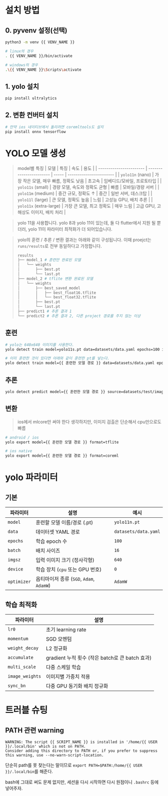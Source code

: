 # 설치 방법

## 0. pyvenv 설정(선택)

```bash
python3 -m venv {{ VENV_NAME }}

# linux의 경우
. {{ VENV_NAME }}/bin/activate

# windows의 경우
.\{{ VENV_NAME }}\Scripts\activate
```

## 1. yolo 설치

```bash
pip install ultralytics
```

## 2. 변환 컨버터 설치

```bash
# 만약 ios 네이티브에서 돌리려면 coremltools도 설치
pip install onnx tensorflow
```

# YOLO 모델 생성

> model별 특징
> | 모델 | 특징 | 속도 | 용도 |
> | ----------------------- | ----------------------- | ----- | ----------------------- |
> | `yolo11n` (nano) | 가장 작은 모델, 매우 빠름, 정확도 낮음 | 초고속 | 임베디드/모바일, 프로토타입 |
> | `yolo11s` (small) | 경량 모델, 속도와 정확도 균형 | 빠름 | 모바일/경량 서버 |
> | `yolo11m` (medium) | 중간 규모, 정확도 ↑ | 중간 | 일반 서버, 데스크탑 |
> | `yolo11l` (large) | 큰 모델, 정확도 높음 | 느림 | 고성능 GPU, 배치 추론 |
> | `yolo11x` (extra-large) | 가장 큰 모델, 최고 정확도 | 매우 느림 | 고급 GPU, 고해상도 이미지, 배치 처리 |

> yolo 11을 사용합니다. yolo 8과 yolo 11이 있는데, 둘 다 flutter에서 지원 될 뿐더러, yolo 11이 파라미터 최적화가 더 되어있습니다.

> yolo의 훈련 / 추론 / 변환 결과는 아래와 같이 구성됩니다. 이때 proejct는 `runs/results`로 전부 동일하다고 가정합니다.
>
> ```bash
> results
> ├── model_1 # 훈련만 완료된 모델
> │   └── weights
> │       ├── best.pt
> │       └── last.pt
> ├── model_2 # tflite 변환 완료된 모델
> │   └── weights
> │       ├── best_saved_model
> │       │   ├── best_float16.tflite
> │       │   └── best_float32.tflite
> │       ├── best.pt
> │       └── last.pt
> ├── predict1 # 추론 결과 1
> └── predict2 # 추론 결과 2, 다른 project 경로를 주지 않는 이상
> ```

## 훈련

```bash
# yolo는 640x640 이미지를 사용한다.
yolo detect train model=yolo11s.pt data=datasets/data.yaml epochs=100 imgsz=640 project=runs/results name=output

# 이미 훈련한 것이 있다면 아래와 같이 훈련한 pt를 넣는다.
yolo detect train model={{ 훈련한 모델 경로 }} data=datasets/data.yaml epochs=100 imgsz=640 project=runs/results name=output
```

## 추론

```bash
yolo detect predict model={{ 훈련한 모델 경로 }} source=datasets/test/images project=runs/results hide_conf=True
```

## 변환

> ios에서 mlcore만 써야 한다 생각하지만, 이미지 검출은 단순해서 cpu만으로도 빠름

```bash
# android / ios
yolo export model={{ 훈련한 모델 경로 }} format=tflite

# ios native
yolo export model={{ 훈련한 모델 경로 }} format=coreml
```

# yolo 파라미터

## 기본

| 파라미터    | 설명                                     | 예시                 |
| ----------- | ---------------------------------------- | -------------------- |
| `model`     | 훈련할 모델 이름/경로 (.pt)              | `yolo11n.pt`         |
| `data`      | 데이터셋 YAML 경로                       | `datasets/data.yaml` |
| `epochs`    | 학습 epoch 수                            | `100`                |
| `batch`     | 배치 사이즈                              | `16`                 |
| `imgsz`     | 입력 이미지 크기 (정사각형)              | `640`                |
| `device`    | 학습 장치 (`cpu` 또는 GPU 번호)          | `0`                  |
| `optimizer` | 옵티마이저 종류 (`SGD`, `Adam`, `AdamW`) | `AdamW`              |

## 학습 최적화

| 파라미터        | 설명                                            |
| --------------- | ----------------------------------------------- |
| `lr0`           | 초기 learning rate                              |
| `momentum`      | SGD 모멘텀                                      |
| `weight_decay`  | L2 정규화                                       |
| `accumulate`    | gradient 누적 횟수 (작은 batch로 큰 batch 효과) |
| `multi_scale`   | 다중 스케일 학습                                |
| `image_weights` | 이미지별 가중치 적용                            |
| `sync_bn`       | 다중 GPU 동기화 배치 정규화                     |

# 트러블 슈팅

## PATH 관련 warning

```
WARNING: The script {{ SCRIPT_NAME }} is installed in '/home/{{ USER }}/.local/bin' which is not on PATH.
Consider adding this directory to PATH or, if you prefer to suppress this warning, use --no-warn-script-location.
```

단순히 path를 못 찾는다는 말이므로 `export PATH=$PATH:/home/{{ USER }}/.local/bin`를 해준다.

bash에 그대로 써도 문제 없지만, 세션을 다시 시작하면 다시 원점이니 `.bashrc` 등에 넣어주자.
